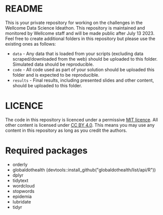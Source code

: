 # README

This is your private repository for working on the challenges in the Wellcome Data Science Ideathon.
This repository is maintained and monitored by Wellcome staff and will be made public after July 13 2023.
Feel free to create additional folders in this repository but please use the existing ones as follows:

* `data` - Any data that is loaded from your scripts (excluding data scraped/downloaded from the web) should be uploaded to this folder. Simulated data should be reproducible.
* `code` - All code used as part of your solution should be uploaded this folder and is expected to be reproducible.
* `results` - Final results, including presented slides and other content, should be uploaded to this folder.

# LICENCE

The code in this repository is licenced under a permissive [MIT licence](https://opensource.org/licenses/MIT). All other content is licensed under [CC BY 4.0](https://creativecommons.org/licenses/by/4.0/). This means you may use any content in this repository as long as you credit the authors.

# Required packages
* orderly
* globaldothealth (devtools::install_github("globaldothealth/list/api/R"))
* dplyr
* tidytext
* wordcloud
* stopwords
* epidemia
* lubridate
* tidyr

